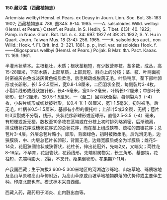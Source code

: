 **150.藏沙蒿（西藏植物志）**

Artemisia wellbyi Hemsl. et Pears. ex Deasy in Journ. Linn. Soc. Bot. 35: 183 1902; 西藏植物志4: 789, 图345: 8-14. 1985. ——A. salsoloides Willd. wellbyi (Hemsl. et Pears.) Ostenf. et Pauls. in S. Hedin, S. Tibet. 6(3): 40. 1922; Pamp. in Nuov. Giorn. Bot. Ital. n. s. 34: 697. 1927 et 39: 31. 1932; S. Y. Hu in Quart. Journ. Taiwan Mus. 18 (3-4): 256. 1965. ——A. salsoloides auct., non Willd.: Hook. f. Fl. Brit. Ind. 3: 321. 1881. p. p., incl. var. salsoloides Hook. f.——Oligosporus wellbyi (Hemsl. et Pears.) Poljak. В Мат. Фл. Раст. Каэах. 11: 169. 1961.

半灌木状草本。主根粗壮，木质；根状茎粗短，有少数营养枝。茎多数，成丛，高15-28厘米，下部木质，上部草质，上部具短、斜向上的分枝；茎、枝、叶两面初时密被灰白色或淡灰黄色绢质柔毛，后毛稀疏或脱落无毛。叶质稍厚，茎下部叶卵形或长卵形，长1.5-2.5厘米，宽0.8-1.8厘米，二回羽状全裂，每侧裂片3-4枚，小裂片线形或线状披针形，长4-5毫米，宽0.5-2毫米，叶柄长1-2厘米；中部叶长卵形，长1-2厘米，宽0.5-1.5厘米，一（至二）回羽状全裂，每侧裂片3（-4）枚，小裂片线形或线状披针形，长0.4-1(-1-8)厘米，宽1-1.5毫米，初时被毛，后无毛，叶柄长0.5-1.5厘米，基部有小型的假托叶；上部叶5或3全裂，无柄；苞片叶3深裂或不分裂，线形。头状花序卵球形或近球形，直径2.5-3.5（-4）毫米，有短梗或近无梗，数枚至10多枚在茎端或在分枝上初时排列略紧密，后渐疏离，排成穗状花序或穗状花序式的总状花序，而在茎上组成狭窄、疏松的圆锥花序；总苞片3-4层，外层总苞片略小，卵形，背面绿色，初时被微柔毛，后光滑无毛，边狭膜质，中、内层总苞片长卵形，背面无毛，边缘宽膜质或全为半膜质；雌花5-14朵，花冠狭圆锥状或狭管状，花柱长，伸出花冠外，先端2叉，叉端尖；两性花8-16朵，不孕育，花冠管状，花药线形，先端附属物尖，长三角形，基部钝，花柱短，先端稍膨大，2裂，不叉开。瘦果倒卵形。花果期7-11月。

产我国西藏；生于海拔3 600-5 300米地区的河湖边沙砾地、山坡草地、砾质坡地及高山草原和高山草甸附近，为高山草原或山坡草地植物群落的优势种或主要伴生种。印度北部也有。模式标本采自西藏。

西藏入药，藏药用于消炎、止内脏出血等。
